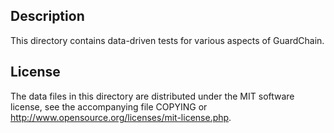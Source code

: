 Description
------------

This directory contains data-driven tests for various aspects of GuardChain.

License
--------

The data files in this directory are distributed under the MIT software
license, see the accompanying file COPYING or
http://www.opensource.org/licenses/mit-license.php.

